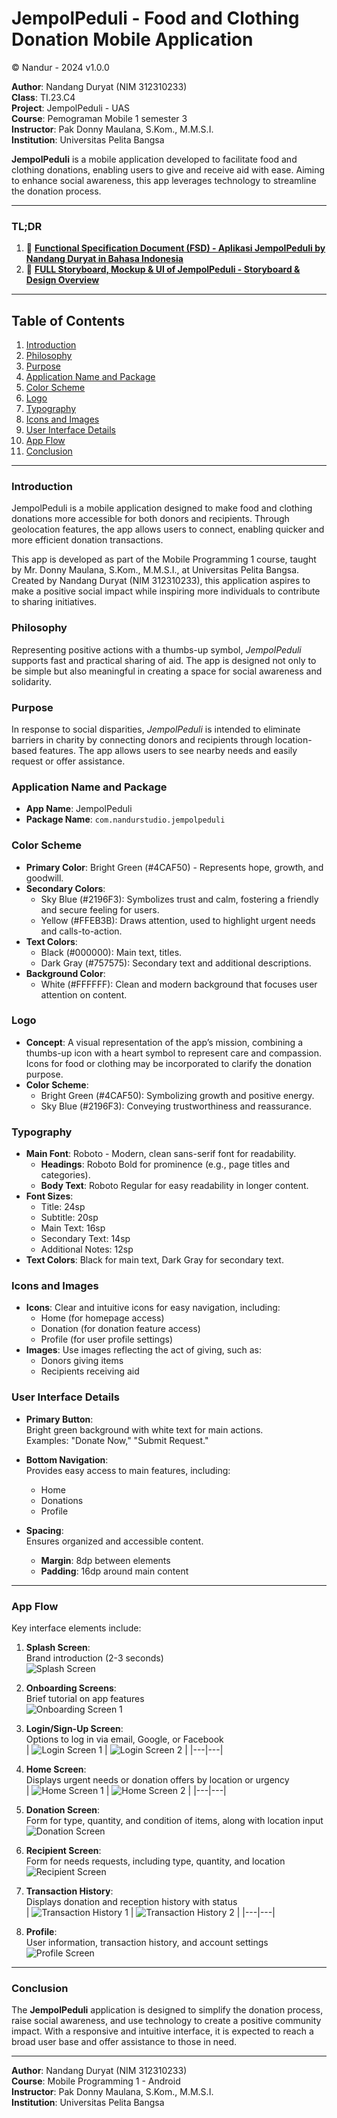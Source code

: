 # JempolPeduli - Food and Clothing Donation Mobile Application
© Nandur - 2024 v1.0.0

**Author**: Nandang Duryat (NIM 312310233)  
**Class**: TI.23.C4  
**Project**: JempolPeduli - UAS  
**Course**: Pemograman Mobile 1 semester 3  
**Instructor**: Pak Donny Maulana, S.Kom., M.M.S.I.  
**Institution**: Universitas Pelita Bangsa  

**JempolPeduli** is a mobile application developed to facilitate food and clothing donations, enabling users to give and receive aid with ease. Aiming to enhance social awareness, this app leverages technology to streamline the donation process.

---

### TL;DR

1. 📌 [**Functional Specification Document (FSD) - Aplikasi JempolPeduli by Nandang Duryat in Bahasa Indonesia**](https://www.canva.com/design/DAGUWv-vQCU/i3fE7qJU4Lg5P46u2H_o6A/view?utm_content=DAGUWv-vQCU&utm_campaign=designshare&utm_medium=link&utm_source=editor)
2. 📃 [**FULL Storyboard, Mockup & UI of JempolPeduli - Storyboard & Design Overview**](https://www.canva.com/design/DAGUXOJLveQ/SN9FcryzuIT1bteUoQDNnQ/view?utm_content=DAGUXOJLveQ&utm_campaign=designshare&utm_medium=link&utm_source=editor)

---

## Table of Contents
1. [Introduction](#introduction)
2. [Philosophy](#philosophy)
3. [Purpose](#purpose)
4. [Application Name and Package](#application-name-and-package)
5. [Color Scheme](#color-scheme)
6. [Logo](#logo)
7. [Typography](#typography)
8. [Icons and Images](#icons-and-images)
9. [User Interface Details](#user-interface-details)
10. [App Flow](#app-flow)
11. [Conclusion](#conclusion)

---

### Introduction
JempolPeduli is a mobile application designed to make food and clothing donations more accessible for both donors and recipients. Through geolocation features, the app allows users to connect, enabling quicker and more efficient donation transactions.

This app is developed as part of the Mobile Programming 1 course, taught by Mr. Donny Maulana, S.Kom., M.M.S.I., at Universitas Pelita Bangsa. Created by Nandang Duryat (NIM 312310233), this application aspires to make a positive social impact while inspiring more individuals to contribute to sharing initiatives.

### Philosophy
Representing positive actions with a thumbs-up symbol, *JempolPeduli* supports fast and practical sharing of aid. The app is designed not only to be simple but also meaningful in creating a space for social awareness and solidarity.

### Purpose
In response to social disparities, *JempolPeduli* is intended to eliminate barriers in charity by connecting donors and recipients through location-based features. The app allows users to see nearby needs and easily request or offer assistance.

### Application Name and Package
- **App Name**: JempolPeduli
- **Package Name**: `com.nandurstudio.jempolpeduli`

### Color Scheme
- **Primary Color**: Bright Green (#4CAF50) - Represents hope, growth, and goodwill.
- **Secondary Colors**:
  - Sky Blue (#2196F3): Symbolizes trust and calm, fostering a friendly and secure feeling for users.
  - Yellow (#FFEB3B): Draws attention, used to highlight urgent needs and calls-to-action.
- **Text Colors**:
  - Black (#000000): Main text, titles.
  - Dark Gray (#757575): Secondary text and additional descriptions.
- **Background Color**:
  - White (#FFFFFF): Clean and modern background that focuses user attention on content.

### Logo
- **Concept**: A visual representation of the app’s mission, combining a thumbs-up icon with a heart symbol to represent care and compassion. Icons for food or clothing may be incorporated to clarify the donation purpose.
- **Color Scheme**:
  - Bright Green (#4CAF50): Symbolizing growth and positive energy.
  - Sky Blue (#2196F3): Conveying trustworthiness and reassurance.

### Typography
- **Main Font**: Roboto - Modern, clean sans-serif font for readability.
  - **Headings**: Roboto Bold for prominence (e.g., page titles and categories).
  - **Body Text**: Roboto Regular for easy readability in longer content.
- **Font Sizes**:
  - Title: 24sp
  - Subtitle: 20sp
  - Main Text: 16sp
  - Secondary Text: 14sp
  - Additional Notes: 12sp
- **Text Colors**: Black for main text, Dark Gray for secondary text.

### Icons and Images
- **Icons**: Clear and intuitive icons for easy navigation, including:
  - Home (for homepage access)
  - Donation (for donation feature access)
  - Profile (for user profile settings)
- **Images**: Use images reflecting the act of giving, such as:
  - Donors giving items
  - Recipients receiving aid

### User Interface Details

- **Primary Button**:  
  Bright green background with white text for main actions.  
  Examples: "Donate Now," "Submit Request."

- **Bottom Navigation**:  
  Provides easy access to main features, including:  
  - Home  
  - Donations  
  - Profile

- **Spacing**:  
  Ensures organized and accessible content.  
  - **Margin**: 8dp between elements  
  - **Padding**: 16dp around main content

---

### App Flow

Key interface elements include:

1. **Splash Screen**:  
   Brand introduction (2-3 seconds)  
   ![Splash Screen](https://github.com/nandurstudio/Jempol-Peduli/raw/master/UI_concept/ui_concept_JempolPeduli.png)

2. **Onboarding Screens**:  
   Brief tutorial on app features  
   ![Onboarding Screen 1](https://github.com/nandurstudio/Jempol-Peduli/raw/master/UI_concept/ui_concept_JempolPeduli%20(1).png)

3. **Login/Sign-Up Screen**:  
   Options to log in via email, Google, or Facebook  
   | ![Login Screen 1](https://github.com/nandurstudio/Jempol-Peduli/raw/master/UI_concept/ui_concept_JempolPeduli%20(2).png) | ![Login Screen 2](https://github.com/nandurstudio/Jempol-Peduli/raw/master/UI_concept/ui_concept_JempolPeduli%20(3).png) |
   |---|---|

4. **Home Screen**:  
   Displays urgent needs or donation offers by location or urgency  
   | ![Home Screen 1](https://github.com/nandurstudio/Jempol-Peduli/raw/master/UI_concept/ui_concept_JempolPeduli%20(4).png) | ![Home Screen 2](https://github.com/nandurstudio/Jempol-Peduli/raw/master/UI_concept/ui_concept_JempolPeduli%20(9).png) |
   |---|---|

5. **Donation Screen**:  
   Form for type, quantity, and condition of items, along with location input  
   ![Donation Screen](https://github.com/nandurstudio/Jempol-Peduli/raw/master/UI_concept/ui_concept_JempolPeduli%20(5).png)

6. **Recipient Screen**:  
   Form for needs requests, including type, quantity, and location  
   ![Recipient Screen](https://github.com/nandurstudio/Jempol-Peduli/raw/master/UI_concept/ui_concept_JempolPeduli%20(6).png)

7. **Transaction History**:  
   Displays donation and reception history with status  
   | ![Transaction History 1](https://github.com/nandurstudio/Jempol-Peduli/raw/master/UI_concept/ui_concept_JempolPeduli%20(8).png) | ![Transaction History 2](https://github.com/nandurstudio/Jempol-Peduli/raw/master/UI_concept/ui_concept_JempolPeduli%20(4).png) |
   |---|---|

8. **Profile**:  
   User information, transaction history, and account settings  
   ![Profile Screen](https://github.com/nandurstudio/Jempol-Peduli/raw/master/UI_concept/ui_concept_JempolPeduli%20(7).png)

---

### Conclusion

The **JempolPeduli** application is designed to simplify the donation process, raise social awareness, and use technology to create a positive community impact. With a responsive and intuitive interface, it is expected to reach a broad user base and offer assistance to those in need.

---

**Author**: Nandang Duryat (NIM 312310233)  
**Course**: Mobile Programming 1 - Android  
**Instructor**: Pak Donny Maulana, S.Kom., M.M.S.I.  
**Institution**: Universitas Pelita Bangsa
